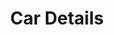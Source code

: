 ---
# head
title: 'Car Details'
description: 'Car descriptions and specific details'

# site
social: {
  facebookUrl: 'https://www.facebook.com/someurl',
  twitterUrl: 'https://www.twitter.com/someUrl',
  youtubeUrl: 'https://www.youtube.com/someUrl',
  instagramUrl: 'https://www.instagram.com/someUrl',
  linkedInUrl: 'https://www.linkedIn.com/someUrl',
}

# disclaimer
disclaimer: {
  logo: '../imag/logo-footer.svg',
  madeBy: 'Automotive dealer website by 3-2-1 Ignition',
  copyright: '2018-2019  3-2-1 Ignition, LCC'
}

# footer
footer: {
  address: '92 35 Granville St,Fairfield, CT 06824',
  phone: '839-123-111',
  email: 'info@dealership.com',
  menuItems: [
    { text: 'Home', url: '/' },
    { text: 'Find a car', url: '/search' },
    { text: 'Get pre-approval', url: 'pre-approval' },
    { text: 'Sell your car', url: 'sell-car' },
    { text: 'Services', url: '#' },
    { text: 'Terms &amp; conditions', url: '#' },
  ],
}

# header
header: {
  #assets
  logoUrl: '../imag/snl-logo.png',
  brandUrl: '',
  # mobile buttons
  mobileButtons: [
    { text: 'SALES', url: '/sell-car' },
    { text: 'SERVICES', url: '#' },
    { text: 'DIRECTION', url: '#' },
  ],
  #slides
  slides: ['/imag/carro.jpg', '/imag/carro.jpg', '/imag/carro.jpg'],
  # top-bar
  address: '101 SW Grady Way, Renton, WA 98057',
  phone: '839-123-111',
  schedule: 'Open today! 8:00 AM - 6:00 PM',
  # menu items
  menuItems: [
    { text: 'Find your next car', url: '#!', selected: true, subItems: [
        { text: 'All inventory', url: '/search'},
        { text: 'All new', url: '#', subItems: [
            { text: 'All inventory', url: '/search'},
            { text: 'By body type', url: '/bodytype-search'},
        ]},
        { text: 'All Pre-owned', url: '#', subItems: [
          { text: 'All inventory', url: '/search'},
          { text: 'By body type', url: '/bodytype-search'},
          { text: 'Under $15,000', url: '#'},
        ]},
        { text: 'Commercial', url: '#'},
    ]},
    { text: 'Finance your car', url: '#', subItems: [
      { text: 'Get pre-approved', url: '/pre-approved'},
      { text: 'Car loan calculator', url: '/calculator'},
    ]},
    { text: 'Sell your car', url: '#', subItems: [
      { text: 'We''ll buy your car', url: '/sell-car'},
      { text: 'Get trade-in value', url: '/prepare'},
    ]}, 
  ],
  # search input
  searchPlaceholder: 'Find your next car',
}

# get-in-touch
getInTouch: {
  title: 'Get in touch',
  address: '92 35 Grandville St, Fairfield, CT 06824',
  phone: '839-123-111',
  email: 'service@dealership.com',
  servicesPhone: '839-123-111',
  servicesEmail: 'service@dealership.com',
  openingWeekDays: '10:00 - 22:00',
  openingSaturdays: '09:00 - 23:00',
  openingSundays: '10:00 - 22:00'
}

#footer
footerContact: {
  mobileElements: [
    { name: 'Car payment calculator', url: '/calculator' },
    { name: 'Find a car', url: '/search' },
    { name: 'Get pre-approved', url: '/pre-approved' },
    { name: 'Sell your car', url: '/sell-car' },
    { name: 'Terms & conditions', url: '#!' },
  ],
  rowOne: {
    title: 'Links',
    elements: [
      { name: 'Home', link: '/' },
      { name: 'Sell your car', link: '/sell-car' },
      { name: 'Find a car', link: '/search' },
      { name: 'Services', link: '#!' },
      { name: 'Get pre-approval', link: '/pre-approved' },
      { name: 'Terms & Conditions', link: '#!' }
    ]
  },
  rowTwo: {
    title: 'Contacts',
    phone: '839-923-111',
    email: 'info@dealership.com',
    location: '920 S.W. Grady Way, Renton, WA, 98057',
    mapsUrl: 'https://goo.gl/maps/9p6DrwbY29k'
  },
  rowThree: {
    title: 'Stay Updated',
    inputPlaceholder: 'Your email address',
  }
}



carDetails: {"currentDealer":"BHGB5sosVrBVVHsxxGcq","price":9000,"exteriorColorCode":"SILVER","vinModel":"2010","make":"HONDA","miles":"50109","vinMake":"","costPack":"","currentMake":"CC1kq59XzuiNhz97qIn5","makeCode":"HONDA","vinFuelType":"2WD 5DR EX-L","trim":"","exteriorColor":"SILVER","currentInteriorColor":"Cg3LykZkY2OPfndo2ZP8","vinGvmRange":"322566","modelCode":"ACCORD_CROSSTOU","transmission":"","currentModel":"8syda3zaTgmflNILhZpV","fuelType":"G","bodytype":{"name":"Sedan","imageUrl":"https://http2.mlstatic.com/arriendo-camioneta-4x2-4x4-D_NQ_NP_869511-MLC20588969422_022016-F.jpg"},"interiorColorCode":"","imageUrl":"","model":"ACCORD CROSSTOU","vinYear":"","currentBodytype":"yEliNp9eRkBhbFdeah5F","msrp":"\"17","cost":"\"1","description":"4DR","standardEquipment":"","offer":{"title":"title5","date":{"_seconds":1551732468,"_nanoseconds":482000000}},"dealer":"TEST1","internetPrice":"995.00\"","vin":"5J6TF1H51ALxxxxxx","listPrice":"","dealerCode":"TEST1","vinEngineSize":"GAS","vinTrim":"HONDA","year":"2010","vinTransmissionType":"ACCORD CROSSTOUR","invoice":"","interiorColor":"","images":["https://http2.mlstatic.com/arriendo-camioneta-4x2-4x4-D_NQ_NP_869511-MLC20588969422_022016-F.jpg"],"vimChromeId":"AUTO","cylinder":"","holdback":"234.11\"","currentExteriorColor":"xUakzovZBPQ4rWZrYEi3","id":"c8joj5v5nqBJ3sGZ61Fz","url":"under-$10000-honda-accord-crosstou-silver_14"}

layout: details 

---